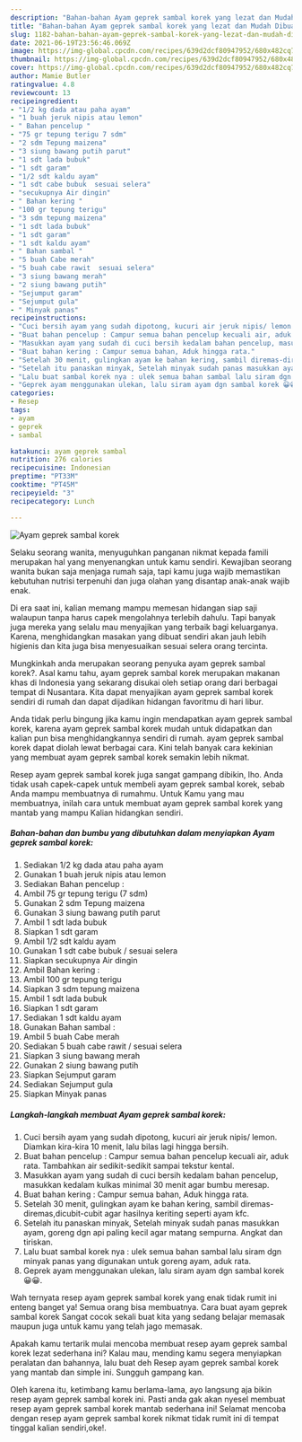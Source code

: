 ```yaml
---
description: "Bahan-bahan Ayam geprek sambal korek yang lezat dan Mudah Dibuat"
title: "Bahan-bahan Ayam geprek sambal korek yang lezat dan Mudah Dibuat"
slug: 1182-bahan-bahan-ayam-geprek-sambal-korek-yang-lezat-dan-mudah-dibuat
date: 2021-06-19T23:56:46.069Z
image: https://img-global.cpcdn.com/recipes/639d2dcf80947952/680x482cq70/ayam-geprek-sambal-korek-foto-resep-utama.jpg
thumbnail: https://img-global.cpcdn.com/recipes/639d2dcf80947952/680x482cq70/ayam-geprek-sambal-korek-foto-resep-utama.jpg
cover: https://img-global.cpcdn.com/recipes/639d2dcf80947952/680x482cq70/ayam-geprek-sambal-korek-foto-resep-utama.jpg
author: Mamie Butler
ratingvalue: 4.8
reviewcount: 13
recipeingredient:
- "1/2 kg dada atau paha ayam"
- "1 buah jeruk nipis atau lemon"
- " Bahan pencelup "
- "75 gr tepung terigu 7 sdm"
- "2 sdm Tepung maizena"
- "3 siung bawang putih parut"
- "1 sdt lada bubuk"
- "1 sdt garam"
- "1/2 sdt kaldu ayam"
- "1 sdt cabe bubuk  sesuai selera"
- "secukupnya Air dingin"
- " Bahan kering "
- "100 gr tepung terigu"
- "3 sdm tepung maizena"
- "1 sdt lada bubuk"
- "1 sdt garam"
- "1 sdt kaldu ayam"
- " Bahan sambal "
- "5 buah Cabe merah"
- "5 buah cabe rawit  sesuai selera"
- "3 siung bawang merah"
- "2 siung bawang putih"
- "Sejumput garam"
- "Sejumput gula"
- " Minyak panas"
recipeinstructions:
- "Cuci bersih ayam yang sudah dipotong, kucuri air jeruk nipis/ lemon. Diamkan kira-kira 10 menit, lalu bilas lagi hingga bersih."
- "Buat bahan pencelup : Campur semua bahan pencelup kecuali air, aduk rata. Tambahkan air sedikit-sedikit sampai tekstur kental."
- "Masukkan ayam yang sudah di cuci bersih kedalam bahan pencelup, masukkan kedalam kulkas minimal 30 menit agar bumbu meresap."
- "Buat bahan kering : Campur semua bahan, Aduk hingga rata."
- "Setelah 30 menit, gulingkan ayam ke bahan kering, sambil diremas-diremas,dicubit-cubit agar hasilnya keriting seperti ayam kfc."
- "Setelah itu panaskan minyak, Setelah minyak sudah panas masukkan ayam, goreng dgn api paling kecil agar matang sempurna. Angkat dan tiriskan."
- "Lalu buat sambal korek nya : ulek semua bahan sambal lalu siram dgn minyak panas yang digunakan untuk goreng ayam, aduk rata."
- "Geprek ayam menggunakan ulekan, lalu siram ayam dgn sambal korek 😀😀."
categories:
- Resep
tags:
- ayam
- geprek
- sambal

katakunci: ayam geprek sambal 
nutrition: 276 calories
recipecuisine: Indonesian
preptime: "PT33M"
cooktime: "PT45M"
recipeyield: "3"
recipecategory: Lunch

---
```



![Ayam geprek sambal korek](https://img-global.cpcdn.com/recipes/639d2dcf80947952/680x482cq70/ayam-geprek-sambal-korek-foto-resep-utama.jpg)

Selaku seorang wanita, menyuguhkan panganan nikmat kepada famili merupakan hal yang menyenangkan untuk kamu sendiri. Kewajiban seorang  wanita bukan saja menjaga rumah saja, tapi kamu juga wajib memastikan kebutuhan nutrisi terpenuhi dan juga olahan yang disantap anak-anak wajib enak.

Di era  saat ini, kalian memang mampu memesan hidangan siap saji walaupun tanpa harus capek mengolahnya terlebih dahulu. Tapi banyak juga mereka yang selalu mau menyajikan yang terbaik bagi keluarganya. Karena, menghidangkan masakan yang dibuat sendiri akan jauh lebih higienis dan kita juga bisa menyesuaikan sesuai selera orang tercinta. 



Mungkinkah anda merupakan seorang penyuka ayam geprek sambal korek?. Asal kamu tahu, ayam geprek sambal korek merupakan makanan khas di Indonesia yang sekarang disukai oleh setiap orang dari berbagai tempat di Nusantara. Kita dapat menyajikan ayam geprek sambal korek sendiri di rumah dan dapat dijadikan hidangan favoritmu di hari libur.

Anda tidak perlu bingung jika kamu ingin mendapatkan ayam geprek sambal korek, karena ayam geprek sambal korek mudah untuk didapatkan dan kalian pun bisa menghidangkannya sendiri di rumah. ayam geprek sambal korek dapat diolah lewat berbagai cara. Kini telah banyak cara kekinian yang membuat ayam geprek sambal korek semakin lebih nikmat.

Resep ayam geprek sambal korek juga sangat gampang dibikin, lho. Anda tidak usah capek-capek untuk membeli ayam geprek sambal korek, sebab Anda mampu membuatnya di rumahmu. Untuk Kamu yang mau membuatnya, inilah cara untuk membuat ayam geprek sambal korek yang mantab yang mampu Kalian hidangkan sendiri.

<!--inarticleads1-->

##### Bahan-bahan dan bumbu yang dibutuhkan dalam menyiapkan Ayam geprek sambal korek:

1. Sediakan 1/2 kg dada atau paha ayam
1. Gunakan 1 buah jeruk nipis atau lemon
1. Sediakan  Bahan pencelup :
1. Ambil 75 gr tepung terigu (7 sdm)
1. Gunakan 2 sdm Tepung maizena
1. Gunakan 3 siung bawang putih parut
1. Ambil 1 sdt lada bubuk
1. Siapkan 1 sdt garam
1. Ambil 1/2 sdt kaldu ayam
1. Gunakan 1 sdt cabe bubuk / sesuai selera
1. Siapkan secukupnya Air dingin
1. Ambil  Bahan kering :
1. Ambil 100 gr tepung terigu
1. Siapkan 3 sdm tepung maizena
1. Ambil 1 sdt lada bubuk
1. Siapkan 1 sdt garam
1. Sediakan 1 sdt kaldu ayam
1. Gunakan  Bahan sambal :
1. Ambil 5 buah Cabe merah
1. Sediakan 5 buah cabe rawit / sesuai selera
1. Siapkan 3 siung bawang merah
1. Gunakan 2 siung bawang putih
1. Siapkan Sejumput garam
1. Sediakan Sejumput gula
1. Siapkan  Minyak panas




<!--inarticleads2-->

##### Langkah-langkah membuat Ayam geprek sambal korek:

1. Cuci bersih ayam yang sudah dipotong, kucuri air jeruk nipis/ lemon. Diamkan kira-kira 10 menit, lalu bilas lagi hingga bersih.
1. Buat bahan pencelup : Campur semua bahan pencelup kecuali air, aduk rata. Tambahkan air sedikit-sedikit sampai tekstur kental.
1. Masukkan ayam yang sudah di cuci bersih kedalam bahan pencelup, masukkan kedalam kulkas minimal 30 menit agar bumbu meresap.
1. Buat bahan kering : Campur semua bahan, Aduk hingga rata.
1. Setelah 30 menit, gulingkan ayam ke bahan kering, sambil diremas-diremas,dicubit-cubit agar hasilnya keriting seperti ayam kfc.
1. Setelah itu panaskan minyak, Setelah minyak sudah panas masukkan ayam, goreng dgn api paling kecil agar matang sempurna. Angkat dan tiriskan.
1. Lalu buat sambal korek nya : ulek semua bahan sambal lalu siram dgn minyak panas yang digunakan untuk goreng ayam, aduk rata.
1. Geprek ayam menggunakan ulekan, lalu siram ayam dgn sambal korek 😀😀.




Wah ternyata resep ayam geprek sambal korek yang enak tidak rumit ini enteng banget ya! Semua orang bisa membuatnya. Cara buat ayam geprek sambal korek Sangat cocok sekali buat kita yang sedang belajar memasak maupun juga untuk kamu yang telah jago memasak.

Apakah kamu tertarik mulai mencoba membuat resep ayam geprek sambal korek lezat sederhana ini? Kalau mau, mending kamu segera menyiapkan peralatan dan bahannya, lalu buat deh Resep ayam geprek sambal korek yang mantab dan simple ini. Sungguh gampang kan. 

Oleh karena itu, ketimbang kamu berlama-lama, ayo langsung aja bikin resep ayam geprek sambal korek ini. Pasti anda gak akan nyesel membuat resep ayam geprek sambal korek mantab sederhana ini! Selamat mencoba dengan resep ayam geprek sambal korek nikmat tidak rumit ini di tempat tinggal kalian sendiri,oke!.

